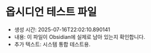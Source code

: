 # 옵시디언 테스트 파일
- 생성 시간: 2025-07-16T22:02:10.890141
- 내용: 이 파일이 Obsidian에 실제로 남아 있는지 확인합니다.
- 추가 텍스트: 시스템 통합 테스트용.
